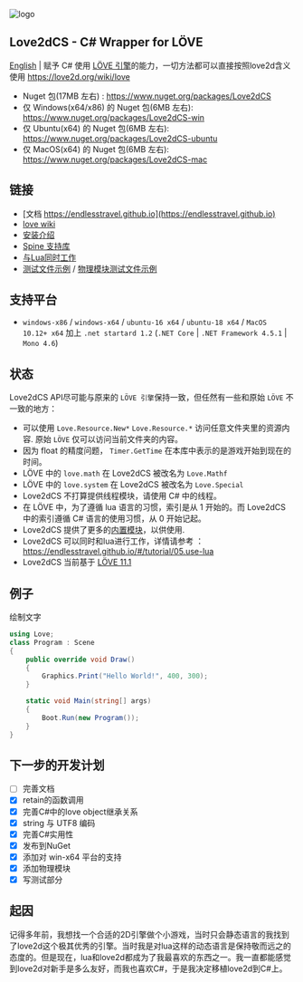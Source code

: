 
![logo](https://gitee.com/endlesstravel/love2dCS/raw/master/img/logo.png "logo") 

Love2dCS - C# Wrapper for LÖVE
---
[English](README.md) |
赋予 C# 使用 [LÖVE 引擎](https://love2d.org/)的能力，一切方法都可以直接按照love2d含义使用 https://love2d.org/wiki/love

* Nuget 包(17MB 左右) : https://www.nuget.org/packages/Love2dCS
* 仅 Windows(x64/x86) 的 Nuget 包(6MB 左右): https://www.nuget.org/packages/Love2dCS-win
* 仅 Ubuntu(x64) 的 Nuget 包(6MB 左右): https://www.nuget.org/packages/Love2dCS-ubuntu
* 仅 MacOS(x64) 的 Nuget 包(6MB 左右): https://www.nuget.org/packages/Love2dCS-mac

链接
---
* [文档 https://endlesstravel.github.io](https://endlesstravel.github.io)
* [love wiki](https://love2d.org/wiki/love)
* [安装介绍](https://endlesstravel.github.io/#/tutorial/01.install)
* [Spine 支持库](https://gitee.com/endlesstravel/spine-lovecs)
* [与Lua同时工作](https://endlesstravel.github.io/#/tutorial/05.use-lua)
* [测试文件示例](csharp_src/Program.cs) / [物理模块测试文件示例](csharp_test/README.md)


支持平台
---
* `windows-x86` / `windows-x64` / `ubuntu-16 x64` / `ubuntu-18 x64` / `MacOS 10.12+ x64` 加上 `.net startard 1.2` (`.NET Core` | `.NET Framework 4.5.1`  | `Mono 4.6`)

状态
---
Love2dCS API尽可能与原来的 `LÖVE 引擎`保持一致，但任然有一些和原始 `LÖVE` 不一致的地方：


* 可以使用 `Love.Resource.New*` `Love.Resource.*` 访问任意文件夹里的资源内容. 原始 `LÖVE` 仅可以访问当前文件夹的内容。
* 因为 float 的精度问题， `Timer.GetTime` 在本库中表示的是游戏开始到现在的时间。
* LÖVE 中的 `love.math` 在 Love2dCS 被改名为 `Love.Mathf`
* LÖVE 中的  `love.system` 在 Love2dCS 被改名为 `Love.Special`
* Love2dCS 不打算提供线程模块，请使用 C# 中的线程。
* 在 LÖVE 中，为了遵循 lua 语言的习惯，索引是从 1 开始的。而 Love2dCS 中的索引遵循 C# 语言的使用习惯，从 0 开始记起。
* Love2dCS 提供了更多的[内置模块](https://endlesstravel.github.io/#/module/build-in-module-index)，以供使用.
* Love2dCS 可以同时和lua进行工作，详情请参考 ： https://endlesstravel.github.io/#/tutorial/05.use-lua
* Love2dCS 当前基于 [LÖVE 11.1](https://love2d.org/wiki/11.1)

例子
---

绘制文字
``` C#
using Love;
class Program : Scene
{
    public override void Draw()
    {
        Graphics.Print("Hello World!", 400, 300);
    }

    static void Main(string[] args)
    {
        Boot.Run(new Program());
    }
}
```

下一步的开发计划
---

- [ ] 完善文档
- [x] retain的函数调用
- [x] 完善C#中的love object继承关系
- [x] string 与 UTF8 编码
- [x] 完善C#实用性
- [x] 发布到NuGet
- [x] 添加对 win-x64 平台的支持
- [x] 添加物理模块
- [x] 写测试部分

起因
---
记得多年前，我想找一个合适的2D引擎做个小游戏，当时只会静态语言的我找到了love2d这个极其优秀的引擎。当时我是对lua这样的动态语言是保持敬而远之的态度的。但是现在，lua和love2d都成为了我最喜欢的东西之一。我一直都能感觉到love2d对新手是多么友好，而我也喜欢C#，于是我决定移植love2d到C#上。